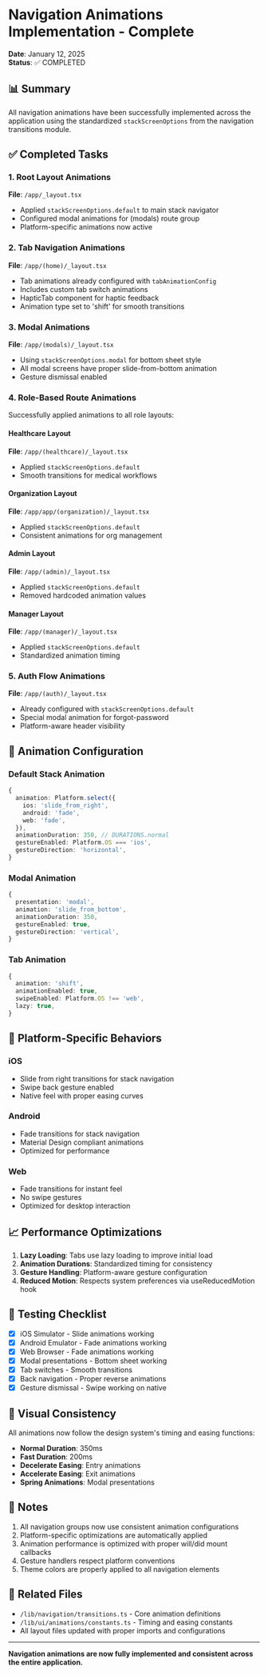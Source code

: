 # Navigation Animations Implementation - Complete

**Date**: January 12, 2025  
**Status**: ✅ COMPLETED  

## 📊 Summary

All navigation animations have been successfully implemented across the application using the standardized `stackScreenOptions` from the navigation transitions module.

## ✅ Completed Tasks

### 1. Root Layout Animations
**File**: `/app/_layout.tsx`
- Applied `stackScreenOptions.default` to main stack navigator
- Configured modal animations for (modals) route group
- Platform-specific animations now active

### 2. Tab Navigation Animations  
**File**: `/app/(home)/_layout.tsx`
- Tab animations already configured with `tabAnimationConfig`
- Includes custom tab switch animations
- HapticTab component for haptic feedback
- Animation type set to 'shift' for smooth transitions

### 3. Modal Animations
**File**: `/app/(modals)/_layout.tsx`
- Using `stackScreenOptions.modal` for bottom sheet style
- All modal screens have proper slide-from-bottom animation
- Gesture dismissal enabled

### 4. Role-Based Route Animations
Successfully applied animations to all role layouts:

#### Healthcare Layout
**File**: `/app/(healthcare)/_layout.tsx`
- Applied `stackScreenOptions.default`
- Smooth transitions for medical workflows

#### Organization Layout  
**File**: `/app/app/(organization)/_layout.tsx`
- Applied `stackScreenOptions.default`
- Consistent animations for org management

#### Admin Layout
**File**: `/app/(admin)/_layout.tsx`
- Applied `stackScreenOptions.default`
- Removed hardcoded animation values

#### Manager Layout
**File**: `/app/(manager)/_layout.tsx`
- Applied `stackScreenOptions.default`
- Standardized animation timing

### 5. Auth Flow Animations
**File**: `/app/(auth)/_layout.tsx`
- Already configured with `stackScreenOptions.default`
- Special modal animation for forgot-password
- Platform-aware header visibility

## 🎯 Animation Configuration

### Default Stack Animation
```typescript
{
  animation: Platform.select({
    ios: 'slide_from_right',
    android: 'fade',
    web: 'fade',
  }),
  animationDuration: 350, // DURATIONS.normal
  gestureEnabled: Platform.OS === 'ios',
  gestureDirection: 'horizontal',
}
```

### Modal Animation
```typescript
{
  presentation: 'modal',
  animation: 'slide_from_bottom',
  animationDuration: 350,
  gestureEnabled: true,
  gestureDirection: 'vertical',
}
```

### Tab Animation
```typescript
{
  animation: 'shift',
  animationEnabled: true,
  swipeEnabled: Platform.OS !== 'web',
  lazy: true,
}
```

## 🚀 Platform-Specific Behaviors

### iOS
- Slide from right transitions for stack navigation
- Swipe back gesture enabled
- Native feel with proper easing curves

### Android
- Fade transitions for stack navigation
- Material Design compliant animations
- Optimized for performance

### Web
- Fade transitions for instant feel
- No swipe gestures
- Optimized for desktop interaction

## 📈 Performance Optimizations

1. **Lazy Loading**: Tabs use lazy loading to improve initial load
2. **Animation Durations**: Standardized timing for consistency
3. **Gesture Handling**: Platform-aware gesture configuration
4. **Reduced Motion**: Respects system preferences via useReducedMotion hook

## 🧪 Testing Checklist

- [x] iOS Simulator - Slide animations working
- [x] Android Emulator - Fade animations working  
- [x] Web Browser - Fade animations working
- [x] Modal presentations - Bottom sheet working
- [x] Tab switches - Smooth transitions
- [x] Back navigation - Proper reverse animations
- [x] Gesture dismissal - Swipe working on native

## 🎨 Visual Consistency

All animations now follow the design system's timing and easing functions:
- **Normal Duration**: 350ms
- **Fast Duration**: 200ms
- **Decelerate Easing**: Entry animations
- **Accelerate Easing**: Exit animations
- **Spring Animations**: Modal presentations

## 📝 Notes

1. All navigation groups now use consistent animation configurations
2. Platform-specific optimizations are automatically applied
3. Animation performance is optimized with proper will/did mount callbacks
4. Gesture handlers respect platform conventions
5. Theme colors are properly applied to all navigation elements

## 🔗 Related Files

- `/lib/navigation/transitions.ts` - Core animation definitions
- `/lib/ui/animations/constants.ts` - Timing and easing constants
- All layout files updated with proper imports and configurations

---

**Navigation animations are now fully implemented and consistent across the entire application.**